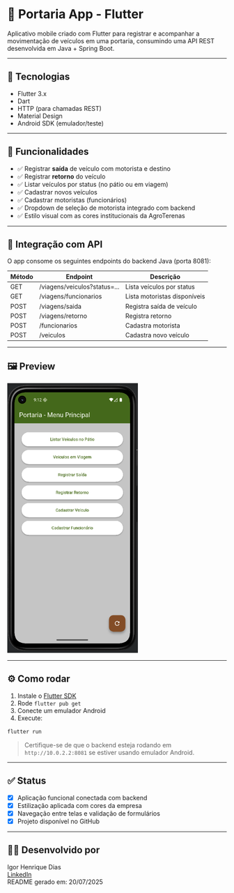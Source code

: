 # 📱 Portaria App - Flutter

Aplicativo mobile criado com Flutter para registrar e acompanhar a movimentação de veículos em uma portaria, consumindo uma API REST desenvolvida em Java + Spring Boot.

---

## 🧱 Tecnologias

- Flutter 3.x
- Dart
- HTTP (para chamadas REST)
- Material Design
- Android SDK (emulador/teste)

---

## 🚀 Funcionalidades

- ✅ Registrar **saída** de veículo com motorista e destino
- ✅ Registrar **retorno** do veículo
- ✅ Listar veículos por status (no pátio ou em viagem)
- ✅ Cadastrar novos veículos
- ✅ Cadastrar motoristas (funcionários)
- ✅ Dropdown de seleção de motorista integrado com backend
- ✅ Estilo visual com as cores institucionais da AgroTerenas

---

## 🔌 Integração com API

O app consome os seguintes endpoints do backend Java (porta 8081):

| Método | Endpoint                     | Descrição                           |
|--------|------------------------------|--------------------------------------|
| GET    | /viagens/veiculos?status=... | Lista veículos por status            |
| GET    | /viagens/funcionarios        | Lista motoristas disponíveis         |
| POST   | /viagens/saida               | Registra saída de veículo            |
| POST   | /viagens/retorno             | Registra retorno                     |
| POST   | /funcionarios                | Cadastra motorista                   |
| POST   | /veiculos                    | Cadastra novo veículo                |

---

## 🖼️ Preview

<img src="preview_flutter.png" alt="Preview do App" width="300" />

---

## ⚙️ Como rodar

1. Instale o [Flutter SDK](https://flutter.dev/docs/get-started/install)
2. Rode `flutter pub get`
3. Conecte um emulador Android
4. Execute:

```bash
flutter run
```

> Certifique-se de que o backend esteja rodando em `http://10.0.2.2:8081` se estiver usando emulador Android.

---

## ✅ Status

- [x] Aplicação funcional conectada com backend
- [x] Estilização aplicada com cores da empresa
- [x] Navegação entre telas e validação de formulários
- [x] Projeto disponível no GitHub

---

## 👨‍💻 Desenvolvido por

Igor Henrique Dias  
[LinkedIn](https://www.linkedin.com/in/igorhdias)  
README gerado em: 20/07/2025
